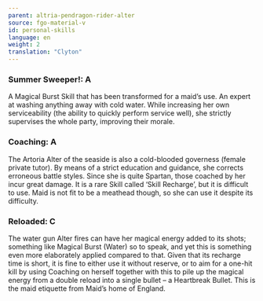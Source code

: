 ```yaml
---
parent: altria-pendragon-rider-alter
source: fgo-material-v
id: personal-skills
language: en
weight: 2
translation: "Clyton"
---
```


### Summer Sweeper!: A

A Magical Burst Skill that has been transformed for a maid’s use.
An expert at washing anything away with cold water. While increasing her own serviceability (the ability to quickly perform service well), she strictly supervises the whole party, improving their morale.

### Coaching: A

The Artoria Alter of the seaside is also a cold-blooded governess (female private tutor). By means of a strict education and guidance, she corrects erroneous battle styles. Since she is quite Spartan, those coached by her incur great damage.
It is a rare Skill called ‘Skill Recharge’, but it is difficult to use. Maid is not fit to be a meathead though, so she can use it despite its difficulty.

### Reloaded: C

The water gun Alter fires can have her magical energy added to its shots; something like Magical Burst (Water) so to speak, and yet this is something even more elaborately applied compared to that. Given that its recharge time is short, it is fine to either use it without reserve, or to aim for a one-hit kill by using Coaching on herself together with this to pile up the magical energy from a double reload into a single bullet – a Heartbreak Bullet. This is the maid etiquette from Maid’s home of England.
